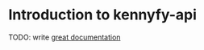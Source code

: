 # Introduction to kennyfy-api

TODO: write [great documentation](http://jacobian.org/writing/what-to-write/)
